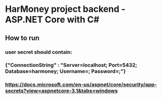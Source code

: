 # HarMoney project backend  - ASP.NET Core with C#


## How to run
### user secret should contain:
### 
### {"ConnectionString" : "Server=localhost; Port=5432; Database=harmoney; Username=<username>; Password=<password>;"}
### https://docs.microsoft.com/en-us/aspnet/core/security/app-secrets?view=aspnetcore-3.1&tabs=windows